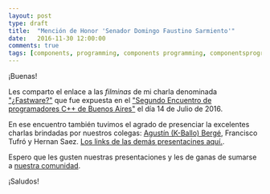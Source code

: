 ```yaml
---
layout: post
type: draft
title:  "Mención de Honor 'Senador Domingo Faustino Sarmiento'"
date:   2016-11-30 12:00:00
comments: true
tags: [components, programming, components programming, componentsprogramming, stepanov, knuth, stroustrup, generic, genericprogramming, generic programming, genericity, concepts, math, mathematics, elements, eop, contracts, performance, c++, cpp, c, java, dotnet, c#, csharp, python, ruby, javascript, haskell, dlang, rust, golang, eiffel, templates, metaprogramming, book, fmgp]
---
```


¡Buenas!

Les comparto el enlace a las *filminas* de mi charla denominada ["¿Fastware?"](http://es.slideshare.net/FernandoPelliccioni/fastware-64059921) que fue expuesta en el ["Segundo Encuentro de programadores C++ de Buenos Aires"](https://www.meetup.com/cpp-ba/events/232269015/) el día 14 de Julio de 2016.

En ese encuentro también tuvimos el agrado de presenciar la excelentes charlas brindadas por nuestros colegas: [Agustín (K-Ballo) Bergé](http://talesofcpp.fusionfenix.com/), Francisco Tufró y Hernan Saez. [Los links de las demás presentacines aquí.](https://www.meetup.com/cpp-ba/pages/20784343/Presentaciones/).

Espero que les gusten nuestras presentaciones y les de ganas de sumarse a [nuestra comunidad](www.meetup.com/cpp-ba/).

¡Saludos!


